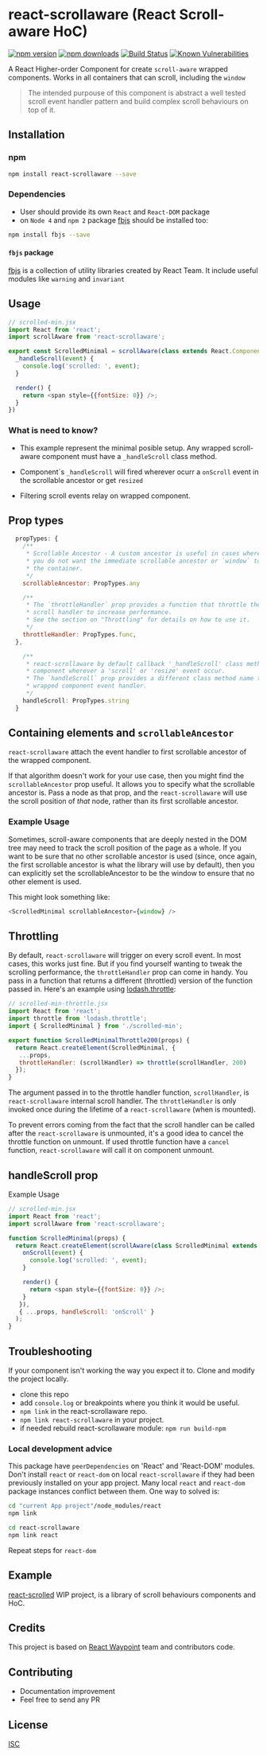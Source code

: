 # react-scrollaware (React Scroll-aware HoC)

[![npm version](https://badge.fury.io/js/react-scrollaware.svg)](https://badge.fury.io/js/react-scrollaware)
[![npm downloads](https://img.shields.io/npm/dm/react-scrollaware.svg?style=flat-square)](https://www.npmjs.com/package/react-scrollaware)
[![Build Status](https://travis-ci.org/bySabi/react-scrollaware.svg?branch=master)](https://travis-ci.org/bySabi/react-scrollaware)
[![Known Vulnerabilities](https://snyk.io/test/github/bysabi/react-scrollaware/badge.svg)](https://snyk.io/test/github/bysabi/react-scrollaware)

A React Higher-order Component for create `scroll-aware` wrapped components. Works in all containers that can scroll, including the `window`

> The intended purpouse of this component is abstract a well tested scroll event handler pattern and build complex scroll behaviours on top of it.

## Installation

### npm

```bash
npm install react-scrollaware --save
```

### Dependencies
* User should provide its own `React` and `React-DOM` package
* on `Node 4` and `npm 2` package [fbjs](https://www.npmjs.com/package/fbjs) should be installed too:
```bash
npm install fbjs --save
```

#### `fbjs` package
[fbjs](https://www.npmjs.com/package/fbjs) is a collection of utility libraries created by React Team. It include useful modules like `warning` and `invariant`


## Usage

```javascript
// scrolled-min.jsx
import React from 'react';
import scrollAware from 'react-scrollaware';

export const ScrolledMinimal = scrollAware(class extends React.Component {
  _handleScroll(event) {
    console.log('scrolled: ', event);
  }

  render() {
    return <span style={{fontSize: 0}} />;
  }
})
```

### What is need to know?

* This example represent the minimal posible setup. Any wrapped scroll-aware component must have a `_handleScroll` class method.

* Component´s `_handleScroll` will fired wherever ocurr a `onScroll` event in the scrollable ancestor or get `resized`

* Filtering scroll events relay on wrapped component.


## Prop types
```javascript
  propTypes: {
    /**
     * Scrollable Ancestor - A custom ancestor is useful in cases where
     * you do not want the immediate scrollable ancestor or `window` to be
     * the container.
     */
    scrollableAncestor: PropTypes.any

    /**
     * The `throttleHandler` prop provides a function that throttle the internal
     * scroll handler to increase performance.
     * See the section on "Throttling" for details on how to use it.
     */
    throttleHandler: PropTypes.func,
  },

    /**
     * react-scrollaware by default callback '_handleScroll' class method of wrapped
     * component wherever a 'scroll' or 'resize' event occur.
     * The `handleScroll` prop provides a different class method name to
     * wrapped component event handler.
     */
    handleScroll: PropTypes.string
  }
```

## Containing elements and `scrollableAncestor`
`react-scrollaware` attach the event handler to first scrollable ancestor of the wrapped component.

If that algorithm doesn't work for your use case, then you might find the
`scrollableAncestor` prop useful. It allows you to specify what the scrollable
ancestor is. Pass a node as that prop, and the `react-scrollaware` will use the scroll
position of *that* node, rather than its first scrollable ancestor.

### Example Usage

Sometimes, scroll-aware components that are deeply nested in the DOM tree may need to track the scroll position of the page as a whole. If you want to be sure that no other scrollable ancestor is used (since, once again, the first scrollable ancestor is what the library will use by default), then you can explicitly set the scrollableAncestor to be the window to ensure that no other element is used.

This might look something like:

```javascript
<ScrolledMinimal scrollableAncestor={window} />
```

## Throttling
By default, `react-scrollaware` will trigger on every scroll event. In most cases, this
works just fine. But if you find yourself wanting to tweak the scrolling
performance, the `throttleHandler` prop can come in handy. You pass in a
function that returns a different (throttled) version of the function passed
in. Here's an example using
[lodash.throttle](https://www.npmjs.com/package/lodash.throttle):

```jsx
// scrolled-min-throttle.jsx
import React from 'react';
import throttle from 'lodash.throttle';
import { ScrolledMinimal } from './scrolled-min';

export function ScrolledMinimalThrottle200(props) {
  return React.createElement(ScrolledMinimal, {
   ...props,
   throttleHandler: (scrollHandler) => throttle(scrollHandler, 200)
  });
}

```

The argument passed in to the throttle handler function, `scrollHandler`, is
`react-scrollaware` internal scroll handler. The `throttleHandler` is only invoked once
during the lifetime of a `react-scrollaware` (when is mounted).

To prevent errors coming from the fact that the scroll handler can be called
after the `react-scrollaware` is unmounted, it's a good idea to cancel the throttle
function on unmount. If used throttle function have a `cancel` function, `react-scrollaware` will call it on component unmount.


## handleScroll prop
Example Usage
```javascript
// scrolled-min.jsx
import React from 'react';
import scrollAware from 'react-scrollaware';

function ScrolledMinimal(props) {
  return React.createElement(scrollAware(class ScrolledMinimal extends React.Component {
    onScroll(event) {
      console.log('scrolled: ', event);
    }

    render() {
      return <span style={{fontSize: 0}} />;
    }
   }),
   { ...props, handleScroll: 'onScroll' }
  );
}
```

## Troubleshooting
If your component isn't working the way you expect it to. Clone and modify the project locally.
- clone this repo
- add `console.log` or breakpoints where you think it would be useful.
- `npm link` in the react-scrollaware repo.
- `npm link react-scrollaware` in your project.
- if needed rebuild react-scrollaware module: `npm run build-npm`

### Local development advice
This package have `peerDependencies` on 'React' and 'React-DOM' modules. Don't install `react` or `react-dom` on local `react-scrollaware` if they had been previously installed on your app project. Many local `react` and `react-dom` package instances conflict between them. One way to solved is:
```bash
cd "current App project"/node_modules/react
npm link

cd react-scrollaware
npm link react
```
Repeat steps for `react-dom`

## Example

[react-scrolled](https://github.com/bySabi/react-scrolled) WIP project, is a library of scroll behaviours components and HoC.


## Credits

This project is based on [React Waypoint](https://github.com/brigade/react-waypoint) team and contributors code.

## Contributing

* Documentation improvement
* Feel free to send any PR

## License

[ISC][isc-license]

[isc-license]:./LICENSE
